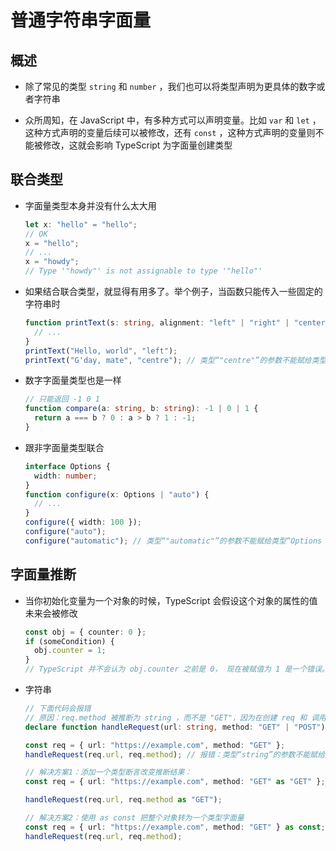 # 普通字符串字面量

## 概述

*   除了常见的类型 `string` 和 `number` ，我们也可以将类型声明为更具体的数字或者字符串

*   众所周知，在 JavaScript 中，有多种方式可以声明变量。比如 `var` 和 `let` ，这种方式声明的变量后续可以被修改，还有 `const` ，这种方式声明的变量则不能被修改，这就会影响 TypeScript 为字面量创建类型

## 联合类型

*   字面量类型本身并没有什么太大用

    ```typescript
    let x: "hello" = "hello";
    // OK
    x = "hello";
    // ...
    x = "howdy";
    // Type '"howdy"' is not assignable to type '"hello"'
    ```

*   如果结合联合类型，就显得有用多了。举个例子，当函数只能传入一些固定的字符串时

    ```typescript
    function printText(s: string, alignment: "left" | "right" | "center") {
      // ...
    }
    printText("Hello, world", "left");
    printText("G'day, mate", "centre"); // 类型“"centre"”的参数不能赋给类型“"left" | "right" | "center"”的参数
    ```

*   数字字面量类型也是一样

    ```typescript
    // 只能返回 -1 0 1
    function compare(a: string, b: string): -1 | 0 | 1 {
      return a === b ? 0 : a > b ? 1 : -1;
    }
    ```

*   跟非字面量类型联合

    ```typescript
    interface Options {
      width: number;
    }
    function configure(x: Options | "auto") {
      // ...
    }
    configure({ width: 100 });
    configure("auto");
    configure("automatic"); // 类型“"automatic"”的参数不能赋给类型“Options | "auto"”的参数

    ```

## 字面量推断

*   当你初始化变量为一个对象的时候，TypeScript 会假设这个对象的属性的值未来会被修改

    ```typescript
    const obj = { counter: 0 };
    if (someCondition) {
      obj.counter = 1;
    }
    // TypeScript 并不会认为 obj.counter 之前是 0， 现在被赋值为 1 是一个错误。换句话说，obj.counter 必须是 number 类型，但不要求一定是 0，因为类型可以决定读写行为
    ```

*   字符串

    ```typescript
    // 下面代码会报错
    // 原因：req.method 被推断为 string ，而不是 "GET"，因为在创建 req 和 调用 handleRequest 函数之间，可能还有其他的代码，或许会将 req.method 赋值一个新字符串比如 "Guess" 。所以 TypeScript 就报错了
    declare function handleRequest(url: string, method: "GET" | "POST"): void;

    const req = { url: "https://example.com", method: "GET" };
    handleRequest(req.url, req.method); // 报错：类型“string”的参数不能赋给类型“"GET" | "POST"”的参数

    ```

    ```typescript
    // 解决方案1：添加一个类型断言改变推断结果：
    const req = { url: "https://example.com", method: "GET" as "GET" };

    handleRequest(req.url, req.method as "GET");

    ```

    ```typescript
    // 解决方案2：使用 as const 把整个对象转为一个类型字面量
    const req = { url: "https://example.com", method: "GET" } as const;
    handleRequest(req.url, req.method);

    ```
